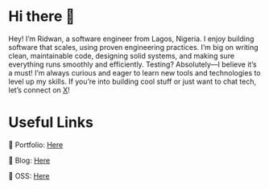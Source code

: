 # Hi there 👋

Hey! I’m Ridwan, a software engineer from Lagos, Nigeria. I enjoy building software that scales, using proven engineering practices. I’m big on writing clean, maintainable code, designing solid systems, and making sure everything runs smoothly and efficiently. Testing? Absolutely—I believe it’s a must! I’m always curious and eager to learn new tools and technologies to level up my skills. If you’re into building cool stuff or just want to chat tech, let’s connect on [X](https://x.com/ridwanobafunso)!

# Useful Links
🚀 Portfolio: [Here](https://ridwanobafunso.xyz)

📝 Blog: [Here](https://ridwanobafunso.xyz/blog)

🥑 OSS: [Here](https://ridwanobafunso.xyz/oss)

